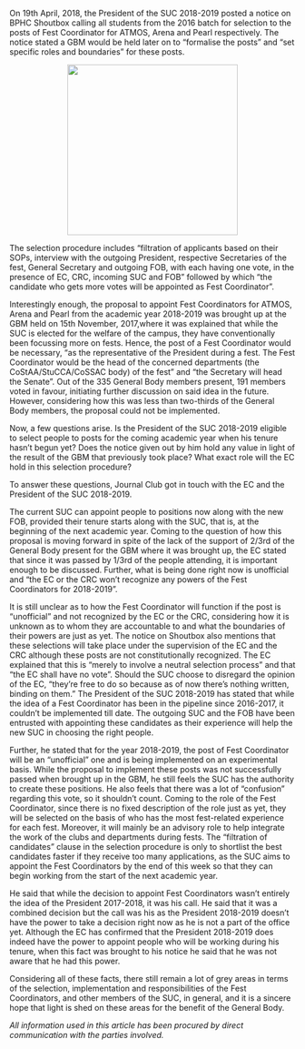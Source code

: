 <!-- TITLE: Fest Coordinators -->
<!-- SUBTITLE: Published 25th April, 2018 -->

On 19th April, 2018, the President of the SUC 2018-2019 posted a notice on BPHC Shoutbox calling all students from the 2016 batch for selection to the posts of Fest Coordinator for ATMOS, Arena and Pearl respectively. The notice stated a GBM would be held later on to “formalise the posts” and “set specific roles and boundaries” for these posts. 

<center>
<img src = "https://wiki.bits-hyd.org/uploads/news/fc-fiasco.png" width = 300px>
</center>

The selection procedure includes “filtration of applicants based on their SOPs, interview with the outgoing President, respective Secretaries of the fest, General Secretary and outgoing FOB, with each having one vote, in the presence of EC, CRC, incoming SUC and FOB” followed by which “the candidate who gets more votes will be appointed as Fest Coordinator”.

Interestingly enough, the proposal to appoint Fest Coordinators for ATMOS, Arena and Pearl from the academic year 2018-2019 was brought up at the GBM held on 15th November, 2017,where it was explained that while the SUC is elected for the welfare of the campus, they have conventionally been focussing more on fests. Hence, the post of a Fest Coordinator would be necessary, “as the representative of the President during a fest. The Fest Coordinator would be the head of the concerned departments (the CoStAA/StuCCA/CoSSAC body) of the fest” and “the Secretary will head the Senate”. Out of the 335 General Body members present, 191 members voted in favour, initiating further discussion on said idea in the future. However, considering how this was less than two-thirds of the General Body members, the proposal could not be implemented.

Now, a few questions arise. Is the President of the SUC 2018-2019 eligible to select people to posts for the coming academic year when his tenure hasn’t begun yet? Does the notice given out by him hold any value in light of the result of the GBM that previously took place? What exact role will the EC hold in this selection procedure?
 
To answer these questions, Journal Club got in touch with the EC and the President of the SUC 2018-2019.

The current SUC can appoint people to positions now along with the new FOB, provided their tenure starts along with the SUC, that is, at the beginning of the next academic year. Coming to the question of how this proposal is moving forward in spite of the lack of the support of 2/3rd of the General Body present for the GBM where it was brought up, the EC stated that since it was passed by 1/3rd of the people attending, it is important enough to be discussed. Further, what is being done right now is unofficial and “the EC or the CRC won’t recognize any powers of the Fest Coordinators for 2018-2019”.

It is still unclear as to how the Fest Coordinator will function if the post is “unofficial” and not recognized by the EC or the CRC, considering how it is unknown as to whom they are accountable to and what the boundaries of their powers are just as yet.
The notice on Shoutbox also mentions that these selections will take place under the supervision of the EC and the CRC although these posts are not constitutionally recognized. The EC explained that this is “merely to involve a neutral selection process” and that “the EC shall have no vote”. Should the SUC choose to disregard the opinion of the EC, “they’re free to do so because as of now there’s nothing written, binding on them.”
The President of the SUC 2018-2019 has stated that while the idea of a Fest Coordinator has been in the pipeline since 2016-2017, it couldn’t be implemented till date. The outgoing SUC and the FOB have been entrusted with appointing these candidates as their experience will help the new SUC in choosing the right people.

Further, he stated that for the year 2018-2019, the post of Fest Coordinator will be an “unofficial” one and is being implemented on an experimental basis. While the proposal to implement these posts was not successfully passed when brought up in the GBM, he still feels the SUC has the authority to create these positions. He also feels that there was a lot of “confusion” regarding this vote, so it shouldn’t count.
Coming to the role of the Fest Coordinator, since there is no fixed description of the role just as yet, they will be selected on the basis of who has the most fest-related experience for each fest. Moreover, it will mainly be an advisory role to help integrate the work of the clubs and departments during fests. The “filtration of candidates” clause in the selection procedure is only to shortlist the best candidates faster if they receive too many applications, as the SUC aims to appoint the Fest Coordinators by the end of this week so that they can begin working from the start of the next academic year.

He said that while the decision to appoint Fest Coordinators wasn’t entirely the idea of the President 2017-2018, it was his call. He said that it was a combined decision but the call was his as the President 2018-2019 doesn’t have the power to take a decision right now as he is not a part of the office yet. Although the EC has confirmed that the President 2018-2019 does indeed have the power to appoint people who will be working during his tenure, when this fact was brought to his notice he said that he was not aware that he had this power.

Considering all of these facts, there still remain a lot of grey areas in terms of the selection, implementation and responsibilities of the Fest Coordinators, and other members of the SUC, in general, and it is a sincere hope that light is shed on these areas for the benefit of the General Body.

*All information used in this article has been procured by direct communication with the parties involved.*